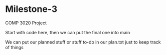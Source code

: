 # Milestone-3
COMP 3020 Project

Start with code here, then we can put the final one into main

We can put our planned stuff or stuff to-do in our plan.txt just to keep track of things
